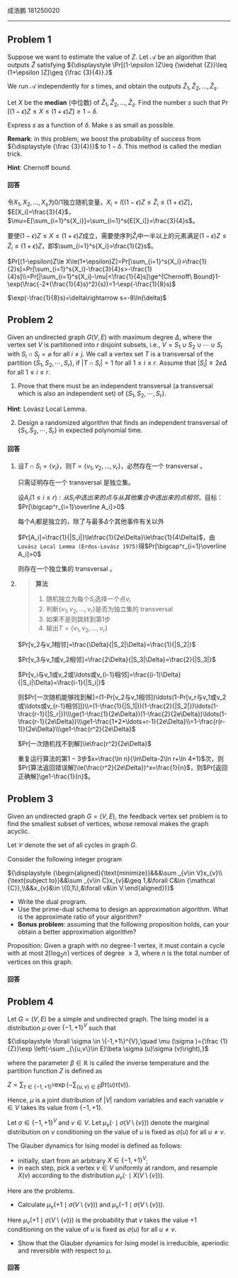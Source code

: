 成浩鹏 181250020

---

## Problem 1

Suppose we want to estimate the value of ${\displaystyle Z}$. Let ${\displaystyle {\mathcal {A}}}$ be an algorithm that outputs ${\displaystyle {\widehat {Z}}}$ satisfying ${\displaystyle \Pr[(1-\epsilon )Z\leq {\widehat {Z}}\leq (1+\epsilon )Z]\geq {\frac {3}{4}}.}$

We run ${\displaystyle {\mathcal {A}}}$ independently for ${\displaystyle s}$ times, and obtain the outputs ${\displaystyle {\widehat {Z}}_{1},{\widehat {Z}}_{2},\ldots ,{\widehat {Z}}_{s}}$.

Let ${\displaystyle X}$ be the **median** (中位数) of ${\displaystyle {\widehat {Z}}_{1},{\widehat {Z}}_{2},\ldots ,{\widehat {Z}}_{s}}$. Find the number ${\displaystyle s}$ such that ${\displaystyle \Pr[(1-\epsilon )Z\leq X\leq (1+\epsilon )Z]\geq 1-\delta .}$

Express ${\displaystyle s}$ as a function of ${\displaystyle \delta }$. Make ${\displaystyle s}$ as small as possible.

**Remark**: in this problem, we boost the probability of success from ${\displaystyle {\frac {3}{4}}}$ to ${\displaystyle 1-\delta }$. This method is called the median trick.

**Hint**: Chernoff bound.

#### 回答

令$X_1,X_2,\ldots,X_s$为$0/1$独立随机变量，$X_i=I[(1-\epsilon)Z\le\widehat Z_i\le(1+\epsilon)Z]$，$E[X_i]=\frac{3}{4}$，$\mu=E[\sum_{i=1}^s{X_i}]=\sum_{i=1}^s{E[X_i]}=\frac{3}{4}s$。

要使$(1-\epsilon)Z\le X\le(1+\epsilon)Z$成立，需要使序列$\widehat Z_i$中一半以上的元素满足$(1-\epsilon)Z\le\widehat Z_i\le(1+\epsilon)Z$，即$\sum_{i=1}^s{X_i}>\frac{1}{2}s$。

$Pr[(1-\epsilon)Z\le X\le(1+\epsilon)Z]=Pr[\sum_{i=1}^s{X_i}>\frac{1}{2}s]=Pr[\sum_{i=1}^s{X_i}-\frac{3}{4}s>-\frac{1}{4}s]\\=Pr[|\sum_{i=1}^s{X_i}-\mu|<\frac{1}{4}s]\ge^{Chernoff\ Bound}1-\exp(\frac{-2*(\frac{1}{4}s)^2}{s})=1-\exp(-\frac{1}{8}s)$

$\exp(-\frac{1}{8}s)=\delta\rightarrow s=-8\ln(\delta)$

## Problem 2

Given an undirected graph ${\displaystyle G(V,E)}$ with maximum degree ${\displaystyle \Delta }$, where the vertex set ${\displaystyle V}$ is partitioned into ${\displaystyle r}$ disjoint subsets, i.e., ${\displaystyle V=S_{1}\cup S_{2}\cup \cdots \cup S_{r}}$ with ${\displaystyle S_{i}\cap S_{j}=\varnothing }$ for all ${\displaystyle i\neq j}$. We call a vertex set ${\displaystyle T}$ is a transversal of the partition ${\displaystyle \{S_{1},S_{2},\cdots ,S_{r}\}}$, if ${\displaystyle |T\cap S_{i}|=1}$ for all ${\displaystyle 1\leq i\leq r}$. Assume that ${\displaystyle |S_{i}|\geq 2e\Delta }$ for all ${\displaystyle 1\leq i\leq r}$.

1. Prove that there must be an independent transversal (a transversal which is also an independent set) of ${\displaystyle \{S_{1},S_{2},\cdots ,S_{r}\}}$.

**Hint**: Lovász Local Lemma.

2. Design a randomized algorithm that finds an independent transversal of ${\displaystyle \{S_{1},S_{2},\cdots ,S_{r}\}}$ in expected polynomial time.

#### 回答

1. 设$T\cap S_i=\{v_i\}$，则$T=\{v_1,v_2,\ldots,v_r\}$，必然存在一个 transversal 。

   只需证明存在一个 transversal 是独立集。

   设$A_i(1\le i\le r):从S_i中选出来的点与从其他集合中选出来的点相邻$，目标：$Pr[\bigcap^r_{i=1}\overline A_i]>0$

   每个$A_i$都是独立的，除了与最多$\Delta$个其他事件有关以外

   $Pr[A_i]=\frac{1}{|S_i|}\le\frac{1}{2e\Delta}\le\frac{1}{4\Delta}$，由`Lovász Local Lemma (Erdos-Lovász 1975)`得$Pr[\bigcap^r_{i=1}\overline A_i]>0$

   则存在一个独立集的 transversal 。

2. >**算法**
   >
   >1. 随机独立为每个$S_i$选择一个点$v_i$
   >2. 判断$\{v_1,v_2,\ldots,v_r\}$是否为独立集的 transversal
   >3. 如果不是则跳转到第1步
   >4. 输出$T=\{v_1,v_2,\ldots,v_r\}$

   $Pr[v_2与v_1相邻]=\frac{\Delta}{|S_2|\Delta}=\frac{1}{|S_2|}$

   $Pr[v_3与v_1或v_2相邻]=\frac{2\Delta}{|S_3|\Delta}=\frac{2}{|S_3|}$

   $Pr[v_i与v_1或v_2或\ldots或v_{i-1}相邻]=\frac{(i-1)\Delta}{|S_i|\Delta}=\frac{i-1}{|S_i|}$

   则$Pr[一次随机能够找到解]=(1-Pr[v_2与v_1相邻])\ldots(1-Pr[v_r与v_1或v_2或\ldots或v_{r-1}相邻]])\\=(1-\frac{1}{|S_1|})(1-\frac{2}{|S_2|})\ldots(1-\frac{r-1}{|S_r|})\\\ge(1-\frac{1}{2e\Delta})(1-\frac{2}{2e\Delta})\ldots(1-\frac{r-1}{2e\Delta})\\\ge1-\frac{1+2+\ldots+r-1}{2e\Delta}\\=1-\frac{r(r-1)}{2e\Delta}\\\ge1-\frac{r^2}{2e\Delta}$

   $Pr[一次随机找不到解]\le\frac{r^2}{2e\Delta}$

   重复运行算法的第$1-3$步$x=\frac{\ln n}{\ln\Delta-2\ln r+\ln 4+1}$次，则$Pr[算法返回错误解]\le(\frac{r^2}{2e\Delta})^x=\frac{1}{n}$，则$Pr[返回正确解]\ge1-\frac{1}{n}$。

## Problem 3

Given an undirected graph ${\displaystyle G=(V,E)}$, the feedback vertex set problem is to find the smallest subset of vertices, whose removal makes the graph acyclic.

Let ${\displaystyle {\mathcal {C}}}$ denote the set of all cycles in graph ${\displaystyle G}$.

Consider the following integer program

${\displaystyle {\begin{aligned}{\text{minimize}}&&&\sum _{v\in V}x_{v}\\{\text{subject to}}&&\sum _{v\in C}x_{v}&\geq 1,&\forall C&\in {\mathcal {C}},\\&&x_{v}&\in \{0,1\},&\forall v&\in V.\end{aligned}}}$

- Write the dual program.
- Use the prime-dual schema to design an approximation algorithm. What is the approximate ratio of your algorithm?
- **Bonus problem**: assuming that the following proposition holds, can your obtain a better approximation algorithm?

Proposition: Given a graph with no degree-1 vertex, it must contain a cycle with at most ${\displaystyle 2\lceil \log _{2}n\rceil }$ vertices of degree ${\displaystyle \geq 3}$, where ${\displaystyle n}$ is the total number of vertices on this graph.

#### 回答



## Problem 4

Let ${\displaystyle G=(V,E)}$ be a simple and undirected graph. The Ising model is a distribution ${\displaystyle \mu }$ over ${\displaystyle \{-1,+1\}^{V}}$ such that

${\displaystyle \forall \sigma \in \{-1,+1\}^{V},\quad \mu (\sigma )={\frac {1}{Z}}\exp \left(-\sum _{\{u,v\}\in E}\beta \sigma (u)\sigma (v)\right),}$

where the parameter ${\displaystyle \beta \in \mathbb {R} }$ is called the inverse temperature and the partition function ${\displaystyle Z}$ is defined as

${\displaystyle Z=\sum _{\tau \in \{-1,+1\}^{V}}\exp \left(-\sum _{\{u,v\}\in E}\beta \tau (u)\tau (v)\right).}$

Hence, ${\displaystyle \mu }$ is a joint distribution of ${\displaystyle |V|}$ random variables and each variable ${\displaystyle v\in V}$ takes its value from ${\displaystyle \{-1,+1\}}$.

Let ${\displaystyle \sigma \in \{-1,+1\}^{V}}$ and ${\displaystyle v\in V}$. Let ${\displaystyle \mu _{v}(\cdot \mid \sigma (V\setminus \{v\}))}$ denote the marginal distribution on ${\displaystyle v}$ conditioning on the value of ${\displaystyle u}$ is fixed as ${\displaystyle \sigma (u)}$ for all ${\displaystyle u\neq v}$.

The Glauber dynamics for Ising model is defined as follows:

- initially, start from an arbitrary ${\displaystyle X\in \{-1,+1\}^{V}}$;
- in each step, pick a vertex ${\displaystyle v\in V}$ uniformly at random, and resample ${\displaystyle X(v)}$ according to the distribution ${\displaystyle \mu _{v}(\cdot \mid X(V\setminus \{v\}))}$.

Here are the problems.

- Calculate ${\displaystyle \mu _{v}(+1\mid \sigma (V\setminus \{v\}))}$ and ${\displaystyle \mu _{v}(-1\mid \sigma (V\setminus \{v\}))}$.

Here ${\displaystyle \mu _{v}(+1\mid \sigma (V\setminus \{v\}))}$ is the probability that ${\displaystyle v}$ takes the value +1 conditioning on the value of ${\displaystyle u}$ is fixed as ${\displaystyle \sigma (u)}$ for all ${\displaystyle u\neq v}$.

- Show that the Glauber dynamics for Ising model is irreducible, aperiodic and reversible with respect to ${\displaystyle \mu }$.

#### 回答



